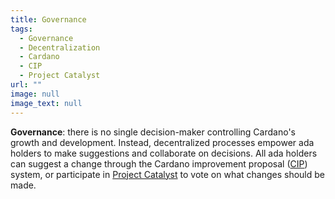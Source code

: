 ```yaml
---
title: Governance
tags:
  - Governance
  - Decentralization
  - Cardano
  - CIP
  - Project Catalyst
url: ""
image: null
image_text: null
---
```


**Governance**: there is no single decision-maker controlling Cardano's growth and development. Instead, decentralized processes empower ada holders to make suggestions and collaborate on decisions. All ada holders can suggest a change through the Cardano improvement proposal ([CIP](https://www.essentialcardano.io/glossary/cip)) system, or participate in [Project Catalyst](https://iohk.io/blog/posts/2021/02/12/our-million-dollar-baby-project-catalyst/) to vote on what changes should be made.
